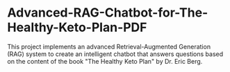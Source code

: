 # Advanced-RAG-Chatbot-for-The-Healthy-Keto-Plan-PDF
This project implements an advanced Retrieval-Augmented Generation (RAG) system to create an intelligent chatbot that answers questions based on the content of the book "The Healthy Keto Plan" by Dr. Eric Berg.
